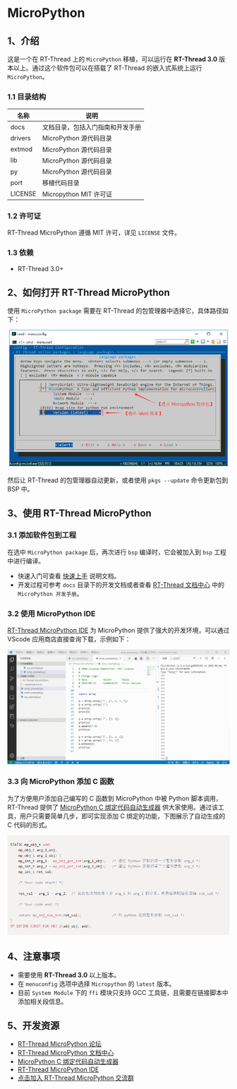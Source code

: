 # MicroPython

## 1、介绍

这是一个在 RT-Thread 上的 `MicroPython` 移植，可以运行在 **RT-Thread 3.0** 版本以上。通过这个软件包可以在搭载了 RT-Thread 的嵌入式系统上运行 `MicroPython`。

### 1.1 目录结构

| 名称 | 说明 |
| ---- | ---- |
| docs  | 文档目录，包括入门指南和开发手册 |
| drivers | MicroPython 源代码目录 |
| extmod | MicroPython 源代码目录 |
| lib | MicroPython 源代码目录 |
| py | MicroPython 源代码目录 |
| port | 移植代码目录 |
| LICENSE | Micropython MIT 许可证 |

### 1.2 许可证

RT-Thread MicroPython  遵循 MIT 许可，详见 `LICENSE` 文件。

### 1.3 依赖

- RT-Thread 3.0+

## 2、如何打开 RT-Thread MicroPython

使用 `MicroPython package` 需要在 RT-Thread 的包管理器中选择它，具体路径如下：

![elect_micropytho](./docs/assets/select_micropython.png)

然后让 RT-Thread 的包管理器自动更新，或者使用 `pkgs --update` 命令更新包到 BSP 中。

## 3、使用 RT-Thread MicroPython

### 3.1 添加软件包到工程

在选中 `MicroPython package` 后，再次进行 `bsp` 编译时，它会被加入到 `bsp` 工程中进行编译。

* 快速入门可查看 [快速上手](./docs/01-Getting_Started_Guide.md) 说明文档。
* 开发过程可参考 `docs` 目录下的开发文档或者查看 [RT-Thread 文档中心](https://www.rt-thread.org/document/site/) 中的 `MicroPython 开发手册`。

### 3.2 使用 MicroPython IDE

[RT-Thread MicroPython IDE](https://marketplace.visualstudio.com/items?itemName=RT-Thread.rt-thread-micropython) 为 MicroPython 提供了强大的开发环境，可以通过 VScode 应用商店直接查询下载，示例如下：

![08_direct_run_files](docs/assets/08_direct_run_files.gif)


### 3.3 向 MicroPython 添加 C 函数

为了方便用户添加自己编写的 C 函数到 MicroPython 中被 Python 脚本调用，RT-Thread 提供了 [MicroPython C 绑定代码自动生成器](https://summerggift.github.io/Micropython-C-Generator/) 供大家使用。通过该工具，用户只需要简单几步，即可实现添加 C 绑定的功能，下图展示了自动生成的 C 代码的形式。

![08_direct_run_files](docs/assets/c-gen.png)

## 4、注意事项

- 需要使用 **RT-Thread 3.0** 以上版本。
- 在 `menuconfig` 选项中选择 `Micropython` 的 `latest` 版本。
- 目前 `System Module` 下的 `ffi` 模块只支持 GCC 工具链，且需要在链接脚本中添加相关段信息。 

## 5、开发资源

* [RT-Thread MicroPython 论坛](https://www.rt-thread.org/qa/forum.php)
* [RT-Thread MicroPython 文档中心](https://www.rt-thread.org/document/site/submodules/micropython/docs/introduction/)
* [MicroPython C 绑定代码自动生成器](https://summerggift.github.io/Micropython-C-Generator/)
* [RT-Thread MicroPython IDE](https://marketplace.visualstudio.com/items?itemName=RT-Thread.rt-thread-micropython)
* [点击加入 RT-Thread MicroPython 交流群](https://jq.qq.com/?_wv=1027&k=5EhyEjx)

